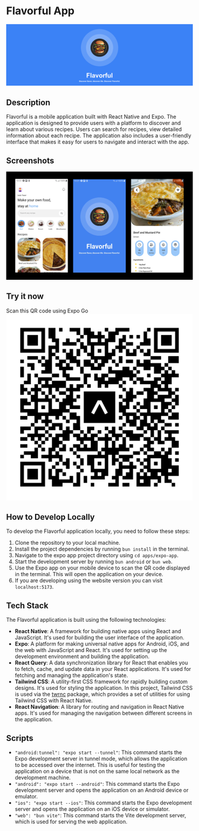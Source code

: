 # Flavorful App

![Banner](./ss/banner.png)

## Description

Flavorful is a mobile application built with React Native and Expo. The application is designed to provide users with a platform to discover and learn about various recipes. Users can search for recipes, view detailed information about each recipe. The application also includes a user-friendly interface that makes it easy for users to navigate and interact with the app.

## Screenshots
![Demo](./ss/demo.png)

## Try it now
Scan this QR code using Expo Go
<img src="./ss/expo-qr.svg">

## How to Develop Locally

To develop the Flavorful application locally, you need to follow these steps:

1. Clone the repository to your local machine.
2. Install the project dependencies by running `bun install` in the terminal.
3. Navigate to the expo app project directory using `cd apps/expo-app`.
4. Start the development server by running `bun android` or `bun web`.
5. Use the Expo app on your mobile device to scan the QR code displayed in the terminal. This will open the application on your device.
6. If you are developing using the website version you can visit `localhost:5173`.

## Tech Stack

The Flavorful application is built using the following technologies:

- **React Native**: A framework for building native apps using React and JavaScript. It's used for building the user interface of the application.
- **Expo**: A platform for making universal native apps for Android, iOS, and the web with JavaScript and React. It's used for setting up the development environment and building the application.
- **React Query**: A data synchronization library for React that enables you to fetch, cache, and update data in your React applications. It's used for fetching and managing the application's state.
- **Tailwind CSS**: A utility-first CSS framework for rapidly building custom designs. It's used for styling the application. In this project, Tailwind CSS is used via the [twrnc](https://www.npmjs.com/package/twrnc) package, which provides a set of utilities for using Tailwind CSS with React Native.
- **React Navigation**: A library for routing and navigation in React Native apps. It's used for managing the navigation between different screens in the application.

## Scripts

- `"android:tunnel": "expo start --tunnel"`: This command starts the Expo development server in tunnel mode, which allows the application to be accessed over the internet. This is useful for testing the application on a device that is not on the same local network as the development machine.
- `"android": "expo start --android"`: This command starts the Expo development server and opens the application on an Android device or emulator.
- `"ios": "expo start --ios"`: This command starts the Expo development server and opens the application on an iOS device or simulator.
- `"web": "bun vite"`: This command starts the Vite development server, which is used for serving the web application.